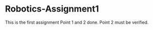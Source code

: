 # Robotics-Assignment1

This is the first assignment
Point 1 and 2 done. Point 2 must be verified. 
